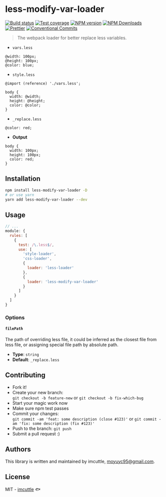 # less-modify-var-loader

[![Build status](https://img.shields.io/travis/imcuttle/less-modify-var-loader/master.svg?style=flat-square)](https://travis-ci.org/imcuttle/less-modify-var-loader)
[![Test coverage](https://img.shields.io/codecov/c/github/imcuttle/less-modify-var-loader.svg?style=flat-square)](https://codecov.io/github/imcuttle/less-modify-var-loader?branch=master)
[![NPM version](https://img.shields.io/npm/v/less-modify-var-loader.svg?style=flat-square)](https://www.npmjs.com/package/less-modify-var-loader)
[![NPM Downloads](https://img.shields.io/npm/dm/less-modify-var-loader.svg?style=flat-square&maxAge=43200)](https://www.npmjs.com/package/less-modify-var-loader)
[![Prettier](https://img.shields.io/badge/code_style-prettier-ff69b4.svg?style=flat-square)](https://prettier.io/)
[![Conventional Commits](https://img.shields.io/badge/Conventional%20Commits-1.0.0-yellow.svg?style=flat-square)](https://conventionalcommits.org)

> The webpack loader for better replace less variables.

- `vars.less`

```less
@width: 100px;
@height: 100px;
@color: blue;
```

- `style.less`

```less
@import (reference) './vars.less';

body {
  width: @width;
  height: @height;
  color: @color;
}
```

- `_replace.less`

```less
@color: red;
```

- **Output**

```
body {
  width: 100px;
  height: 100px;
  color: red;
}
```

## Installation

```bash
npm install less-modify-var-loader -D
# or use yarn
yarn add less-modify-var-loader --dev
```

## Usage

```javascript
// ...
module: {
  rules: [
    {
      test: /\.less$/,
      use: [
        'style-loader',
        'css-loader',
        {
          loader: 'less-loader'
        },
        {
          loader: 'less-modify-var-loader'
        }
      ]
    }
  ]
}
```

### Options

#### `filePath`

The path of overriding less file, it could be inferred as the closest file from less file, or assigning special file path by absolute path.

- **Type**: `string`
- **Default**: `_replace.less`

## Contributing

- Fork it!
- Create your new branch:  
  `git checkout -b feature-new` or `git checkout -b fix-which-bug`
- Start your magic work now
- Make sure npm test passes
- Commit your changes:  
  `git commit -am 'feat: some description (close #123)'` or `git commit -am 'fix: some description (fix #123)'`
- Push to the branch: `git push`
- Submit a pull request :)

## Authors

This library is written and maintained by imcuttle, <a href="mailto:moyuyc95@gmail.com">moyuyc95@gmail.com</a>.

## License

MIT - [imcuttle](https://github.com/imcuttle) 🐟
